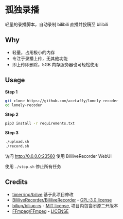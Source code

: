 # 孤独录播

轻量的录播脚本，自动录制 bilibili 直播并投稿至 bilibili

## Why

- 轻量，占用极小的内存
- 专注于录播上传，无其他功能
- 即上传即删除，5GB 内存服务器也可轻松使用

## Usage

**Step 1**

```bash
git clone https://github.com/acetaffy/lonely-recoder
cd lonely-recoder
```

**Step 2**

```bash
pip3 install -r requirements.txt
```

**Step 3**

```bash
./upload.sh
./record.sh
```

访问 http://0.0.0.0:23560 使用 BililiveRecorder WebUI

使用 `./stop.sh` 停止所有任务

## Credits

- [timerring/bilive](https://github.com/timerring/bilive) 基于此项目修改
- [BililiveRecorder/BililiveRecorder](https://github.com/BililiveRecorder/BililiveRecorder) - [GPL-3.0 license](https://github.com/BililiveRecorder/BililiveRecorder#GPL-3.0-1-ov-file)
- [biliup/biliup-rs](https://github.com/biliup/biliup-rs) - [MIT license](https://github.com/biliup/biliup-rs#MIT-1-ov-file), 项目内包含闭源二开版本
- [FFmpeg/FFmpeg](https://github.com/FFmpeg/FFmpeg) - [LICENSE](https://github.com/FFmpeg/FFmpeg/blob/master/LICENSE.md)

 